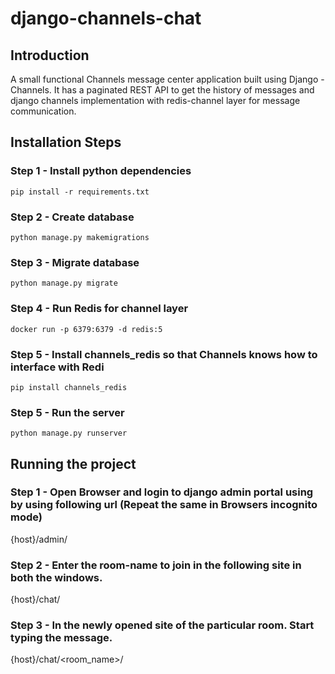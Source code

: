 # django-channels-chat

## Introduction
A small functional Channels message center application built using Django - Channels. 
It has a paginated REST API to get the history of messages and django channels implementation with redis-channel layer for message communication.



## Installation Steps
### Step 1 - Install python dependencies
`pip install -r requirements.txt`

### Step 2 - Create database
`python manage.py makemigrations`

### Step 3 - Migrate database
`python manage.py migrate`

### Step 4 - Run Redis for channel layer
`docker run -p 6379:6379 -d redis:5`

### Step 5 - Install channels_redis so that Channels knows how to interface with Redi
`pip install channels_redis`

### Step 5 - Run the server
`python manage.py runserver`


## Running the project

### Step 1 - Open Browser and login to django admin portal using by using following url (Repeat the same in Browsers incognito mode)
{host}/admin/


### Step 2 - Enter the room-name to join in the following site in both the windows.
{host}/chat/

### Step 3 - In the newly opened site of the particular room. Start typing the message.
{host}/chat/<room_name>/

